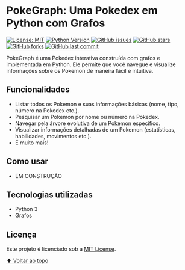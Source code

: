 #  PokeGraph: Uma Pokedex em Python com Grafos

[![License: MIT](https://img.shields.io/badge/License-MIT-yellow.svg)](https://opensource.org/licenses/MIT) [![Python Version](https://img.shields.io/badge/python-3.8-blue.svg)](https://www.python.org/downloads/release/python-380/) [![GitHub issues](https://img.shields.io/github/issues/F1reFinger/Pokedex_Using_Graph)](https://github.com/F1reFinger/Pokedex_Using_Graph/issues) [![GitHub stars](https://img.shields.io/github/stars/F1reFinger/Pokedex_Using_Graph)](https://github.com/F1reFinger/Pokedex_Using_Graph/stargazers) [![GitHub forks](https://img.shields.io/github/forks/F1reFinger/Pokedex_Using_Graph)](https://github.com/F1reFinger/Pokedex_Using_Graph/network) [![GitHub last commit](https://img.shields.io/github/last-commit/F1reFinger/Pokedex_Using_Graph)](https://github.com/F1reFinger/Pokedex_Using_Graph/commits/master)

PokeGraph é uma Pokedex interativa construída com grafos e implementada em Python. Ele permite que você navegue e visualize informações sobre os Pokemon de maneira fácil e intuitiva.

## Funcionalidades
- Listar todos os Pokemon e suas informações básicas (nome, tipo, número na Pokedex etc.). 
- Pesquisar um Pokemon por nome ou número na Pokedex. 
- Navegar pela árvore evolutiva de um Pokemon específico. 
- Visualizar informações detalhadas de um Pokemon (estatísticas, habilidades, movimentos etc.). 
- E muito mais!

## Como usar
- EM CONSTRUÇÃO

## Tecnologias utilizadas
- Python 3
- Grafos

## Licença
Este projeto é licenciado sob a [MIT License](https://opensource.org/licenses/MIT).


[⬆ Voltar ao topo](#nome-do-projeto)<br>
